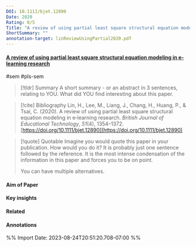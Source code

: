 ```yaml
---
DOI: 10.1111/bjet.12890
Date: 2020
Rating: 0/5
Title: "A review of using partial least square structural equation modeling in e‐learning research"
ShortSummary: ""
annotation-target: linReviewUsingPartial2020.pdf
---
```



#### [A review of using partial least square structural equation modeling in e‐learning research](linReviewUsingPartial2020.pdf)

#sem #pls-sem 


> [!tldr] Summary
> A short summary - or an abstract in 3 sentences, relating to YOU. What did YOU find interesting about this paper. 

> [!cite] Bibliography
>Lin, H., Lee, M., Liang, J., Chang, H., Huang, P., & Tsai, C. (2020). A review of using partial least square structural equation modeling in e‐learning research. _British Journal of Educational Technology_, _51_(4), 1354–1372. [https://doi.org/10.1111/bjet.12890](https://doi.org/10.1111/bjet.12890)

> [!quote] Quotable
> Imagine you would quote this paper in your publication. How would you do it? It is probably just one sentence followed by the reference. It is the most intense condensation of the information in this paper and forces you to be on point. 
> 
> You can have multiple alternatives. 


#### Aim of Paper


#### Key insights 


#### Related

#### Annotations





%% Import Date: 2023-08-24T20:51:20.708-07:00 %%
